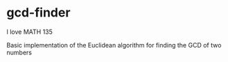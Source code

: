 # gcd-finder
I love MATH 135

Basic implementation of the Euclidean algorithm for finding the GCD of two numbers